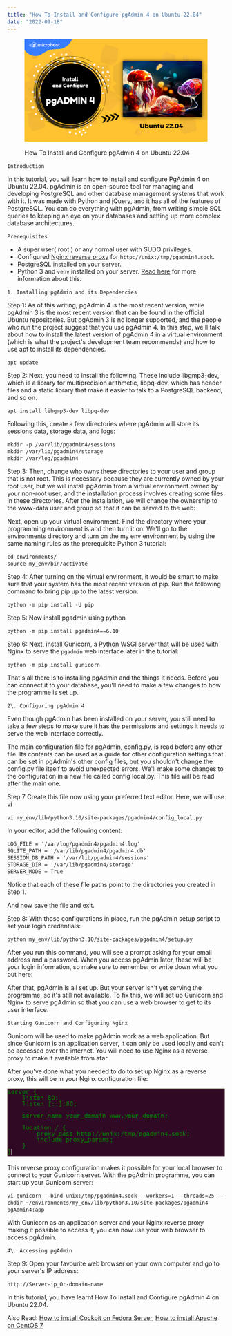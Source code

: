 ```yaml
---
title: "How To Install and Configure pgAdmin 4 on Ubuntu 22.04"
date: "2022-09-18"
---
```


<figure>

![How To Install and Configure pgAdmin 4 on Ubuntu 22.04](images/How-To-Install-and-Configure-pgAdmin-4-on-Ubuntu-22.04-1024x576.png)

<figcaption>

How To Install and Configure pgAdmin 4 on Ubuntu 22.04

</figcaption>

</figure>

```
Introduction
```
In this tutorial, you will learn how to install and configure PgAdmin 4 on Ubuntu 22.04. pgAdmin is an open-source tool for managing and developing PostgreSQL and other database management systems that work with it. It was made with Python and jQuery, and it has all of the features of PostgreSQL. You can do everything with pgAdmin, from writing simple SQL queries to keeping an eye on your databases and setting up more complex database architectures.

```
Prerequisites
```
- A super user( root ) or any normal user with SUDO privileges.
- Configured [Nginx reverse proxy](https://utho.com/docs/tutorial/use-nginx-as-a-reverse-proxy-2/) for `http://unix:/tmp/pgadmin4.sock`.
- PostgreSQL installed on your server.
- Python 3 and `venv` installed on your server. [Read here](https://utho.com/docs/tutorial/python-3-installation-and-programming-environment-configuration-on-an-ubuntu-22-04/) for more information about this.

```
1. Installing pgAdmin and its Dependencies
```
Step 1: As of this writing, pgAdmin 4 is the most recent version, while pgAdmin 3 is the most recent version that can be found in the official Ubuntu repositories. But pgAdmin 3 is no longer supported, and the people who run the project suggest that you use pgAdmin 4. In this step, we'll talk about how to install the latest version of pgAdmin 4 in a virtual environment (which is what the project's development team recommends) and how to use apt to install its dependencies.

```
apt update
```
Step 2: Next, you need to install the following. These include libgmp3-dev, which is a library for multiprecision arithmetic, libpq-dev, which has header files and a static library that make it easier to talk to a PostgreSQL backend, and so on.

```
apt install libgmp3-dev libpq-dev
```
Following this, create a few directories where pgAdmin will store its sessions data, storage data, and logs:

```
mkdir -p /var/lib/pgadmin4/sessions
mkdir /var/lib/pgadmin4/storage
mkdir /var/log/pgadmin4
```
Step 3: Then, change who owns these directories to your user and group that is not root. This is necessary because they are currently owned by your root user, but we will install pgAdmin from a virtual environment owned by your non-root user, and the installation process involves creating some files in these directories. After the installation, we will change the ownership to the www-data user and group so that it can be served to the web:

Next, open up your virtual environment. Find the directory where your programming environment is and then turn it on. We'll go to the environments directory and turn on the my env environment by using the same naming rules as the prerequisite Python 3 tutorial:

```
cd environments/
source my_env/bin/activate
```
Step 4: After turning on the virtual environment, it would be smart to make sure that your system has the most recent version of pip. Run the following command to bring pip up to the latest version:

```
python -m pip install -U pip
```
Step 5: Now install pgadmin using python

```
python -m pip install pgadmin4==6.10
```
Step 6: Next, install Gunicorn, a Python WSGI server that will be used with Nginx to serve the `pgadmin` web interface later in the tutorial:

```
python -m pip install gunicorn
```
That's all there is to installing pgAdmin and the things it needs. Before you can connect it to your database, you'll need to make a few changes to how the programme is set up.

```
2\. Configuring pgAdmin 4
```
Even though pgAdmin has been installed on your server, you still need to take a few steps to make sure it has the permissions and settings it needs to serve the web interface correctly.

The main configuration file for pgAdmin, config.py, is read before any other file. Its contents can be used as a guide for other configuration settings that can be set in pgAdmin's other config files, but you shouldn't change the config.py file itself to avoid unexpected errors. We'll make some changes to the configuration in a new file called config local.py. This file will be read after the main one.

Step 7 Create this file now using your preferred text editor. Here, we will use vi

```
vi my_env/lib/python3.10/site-packages/pgadmin4/config_local.py
```
In your editor, add the following content:

```
LOG_FILE = '/var/log/pgadmin4/pgadmin4.log'
SQLITE_PATH = '/var/lib/pgadmin4/pgadmin4.db'
SESSION_DB_PATH = '/var/lib/pgadmin4/sessions'
STORAGE_DIR = '/var/lib/pgadmin4/storage'
SERVER_MODE = True
```

Notice that each of these file paths point to the directories you created in Step 1.

And now save the file and exit.

Step 8: With those configurations in place, run the pgAdmin setup script to set your login credentials:

```
python my_env/lib/python3.10/site-packages/pgadmin4/setup.py
```
After you run this command, you will see a prompt asking for your email address and a password. When you access pgAdmin later, these will be your login information, so make sure to remember or write down what you put here:

After that, pgAdmin is all set up. But your server isn't yet serving the programme, so it's still not available. To fix this, we will set up Gunicorn and Nginx to serve pgAdmin so that you can use a web browser to get to its user interface.

```
Starting Gunicorn and Configuring Nginx
```
Gunicorn will be used to make pgAdmin work as a web application. But since Gunicorn is an application server, it can only be used locally and can't be accessed over the internet. You will need to use Nginx as a reverse proxy to make it available from afar.

After you've done what you needed to do to set up Nginx as a reverse proxy, this will be in your Nginx configuration file:

![](images/image-76.png)

This reverse proxy configuration makes it possible for your local browser to connect to your Gunicorn server. With the pgAdmin programme, you can start up your Gunicorn server:

```
vi gunicorn --bind unix:/tmp/pgadmin4.sock --workers=1 --threads=25 --chdir ~/environments/my_env/lib/python3.10/site-packages/pgadmin4 pgAdmin4:app
```
With Gunicorn as an application server and your Nginx reverse proxy making it possible to access it, you can now use your web browser to access pgAdmin.

```
4\. Accessing pgAdmin
```
Step 9: Open your favourite web browser on your own computer and go to your server's IP address:

```
http://Server-ip_Or-domain-name
```

In this tutorial, you have learnt How To Install and Configure pgAdmin 4 on Ubuntu 22.04.

Also Read: [How to install Cockpit on Fedora Server](https://utho.com/docs/tutorial/how-to-install-cockpit-on-fedora-server/), [How to install Apache on CentOS 7](https://utho.com/docs/tutorial/how-to-install-apache-on-centos-7/)
